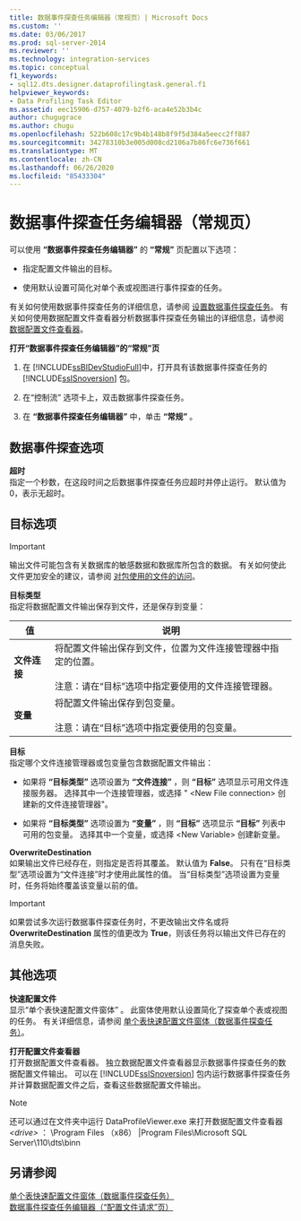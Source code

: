 ```yaml
---
title: 数据事件探查任务编辑器（常规页）| Microsoft Docs
ms.custom: ''
ms.date: 03/06/2017
ms.prod: sql-server-2014
ms.reviewer: ''
ms.technology: integration-services
ms.topic: conceptual
f1_keywords:
- sql12.dts.designer.dataprofilingtask.general.f1
helpviewer_keywords:
- Data Profiling Task Editor
ms.assetid: eec15906-d757-4079-b2f6-aca4e52b3b4c
author: chugugrace
ms.author: chugu
ms.openlocfilehash: 522b608c17c9b4b148b8f9f5d384a5eecc2ff887
ms.sourcegitcommit: 34278310b3e005d008cd2106a7b86fc6e736f661
ms.translationtype: MT
ms.contentlocale: zh-CN
ms.lasthandoff: 06/26/2020
ms.locfileid: "85433304"
---
```

# <a name="data-profiling-task-editor-general-page"></a>数据事件探查任务编辑器（常规页）
  可以使用 **“数据事件探查任务编辑器”** 的 **“常规”** 页配置以下选项：  
  
-   指定配置文件输出的目标。  
  
-   使用默认设置可简化对单个表或视图进行事件探查的任务。  
  
 有关如何使用数据事件探查任务的详细信息，请参阅 [设置数据事件探查任务](data-profiling-task.md)。 有关如何使用数据配置文件查看器分析数据事件探查任务输出的详细信息，请参阅 [数据配置文件查看器](data-profile-viewer.md)。  
  
 **打开“数据事件探查任务编辑器”的“常规”页**  
  
1.  在 [!INCLUDE[ssBIDevStudioFull](../../includes/ssbidevstudiofull-md.md)]中，打开具有该数据事件探查任务的 [!INCLUDE[ssISnoversion](../../includes/ssisnoversion-md.md)] 包。  
  
2.  在“控制流”  选项卡上，双击数据事件探查任务。  
  
3.  在 **“数据事件探查任务编辑器”** 中，单击 **“常规”** 。  
  
## <a name="data-profiling-options"></a>数据事件探查选项  
 **超时**  
 指定一个秒数，在这段时间之后数据事件探查任务应超时并停止运行。 默认值为 0，表示无超时。  
  
## <a name="destination-options"></a>目标选项  
  
> [!IMPORTANT]  
>  输出文件可能包含有关数据库的敏感数据和数据库所包含的数据。 有关如何使此文件更加安全的建议，请参阅 [对包使用的文件的访问](../access-to-files-used-by-packages.md)。  
  
 **目标类型**  
 指定将数据配置文件输出保存到文件，还是保存到变量：  
  
|值|说明|  
|-----------|-----------------|  
|**文件连接**|将配置文件输出保存到文件，位置为文件连接管理器中指定的位置。<br /><br /> 注意：请在“目标”选项中指定要使用的文件连接管理器。 |  
|**变量**|将配置文件输出保存到包变量。<br /><br /> 注意：请在“目标”选项中指定要使用的包变量。 |  
  
 **目标**  
 指定哪个文件连接管理器或包变量包含数据配置文件输出：  
  
-   如果将 **“目标类型”** 选项设置为 **“文件连接”** ，则 **“目标”** 选项显示可用文件连接服务器。 选择其中一个连接管理器，或选择 " \<New File connection> 创建新的文件连接管理器"。  
  
-   如果将 **“目标类型”** 选项设置为 **“变量”** ，则 **“目标”** 选项显示 **“目标”** 列表中可用的包变量。 选择其中一个变量，或选择 \<New Variable> 创建新变量。  
  
 **OverwriteDestination**  
 如果输出文件已经存在，则指定是否将其覆盖。 默认值为 **False**。 只有在“目标类型”选项设置为“文件连接”时才使用此属性的值。 当“目标类型”选项设置为变量时，任务将始终覆盖该变量以前的值。  
  
> [!IMPORTANT]  
>  如果尝试多次运行数据事件探查任务时，不更改输出文件名或将 **OverwriteDestination** 属性的值更改为 **True**，则该任务将以输出文件已存在的消息失败。  
  
## <a name="other-options"></a>其他选项  
 **快速配置文件**  
 显示“单个表快速配置文件窗体”  。 此窗体使用默认设置简化了探查单个表或视图的任务。 有关详细信息，请参阅 [单个表快速配置文件窗体（数据事件探查任务）](single-table-quick-profile-form-data-profiling-task.md)。  
  
 **打开配置文件查看器**  
 打开数据配置文件查看器。 独立数据配置文件查看器显示数据事件探查任务的数据配置文件输出。 可以在 [!INCLUDE[ssISnoversion](../../includes/ssisnoversion-md.md)] 包内运行数据事件探查任务并计算数据配置文件之后，查看这些数据配置文件输出。  
  
> [!NOTE]  
>  还可以通过在文件夹中运行 DataProfileViewer.exe 来打开数据配置文件查看器 *\<drive>* ： \Program Files （x86） |Program Files\Microsoft SQL Server\110\dts\binn  
  
## <a name="see-also"></a>另请参阅  
 [单个表快速配置文件窗体（数据事件探查任务）](single-table-quick-profile-form-data-profiling-task.md)   
 [数据事件探查任务编辑器（“配置文件请求”页）](data-profiling-task-editor-profile-requests-page.md)  
  
  
